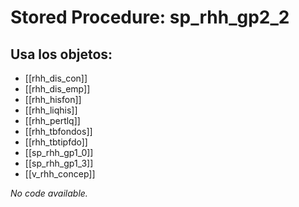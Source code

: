 # Stored Procedure: sp_rhh_gp2_2

## Usa los objetos:
- [[rhh_dis_con]]
- [[rhh_dis_emp]]
- [[rhh_hisfon]]
- [[rhh_liqhis]]
- [[rhh_pertlq]]
- [[rhh_tbfondos]]
- [[rhh_tbtipfdo]]
- [[sp_rhh_gp1_0]]
- [[sp_rhh_gp1_3]]
- [[v_rhh_concep]]

*No code available.*
